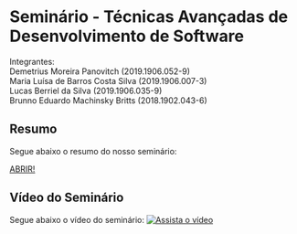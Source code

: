 # Seminário - Técnicas Avançadas de Desenvolvimento de Software

Integrantes:     
Demetrius Moreira Panovitch (2019.1906.052-9)   
Maria Luísa de Barros Costa Silva (2019.1906.007-3)  
Lucas Berriel da Silva (2019.1906.035-9)  
Brunno Eduardo Machinsky Britts (2018.1902.043-6)

## Resumo
Segue abaixo o resumo do nosso seminário:

[ABRIR!](https://drive.google.com/file/d/1fnBwlCevmUzoZQoe3sRCXoReqwrAgMDL/view?usp=sharing)

## Vídeo do Seminário

Segue abaixo o vídeo do seminário:
[![Assista o vídeo](https://i.imgur.com/sGQeC3O.png)](https://youtu.be/jc5t-0e4XUA)

